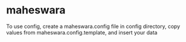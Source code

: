 # maheswara
To use config, create a maheswara.config file in config directory, copy values from maheswara.config.template, and insert your data
